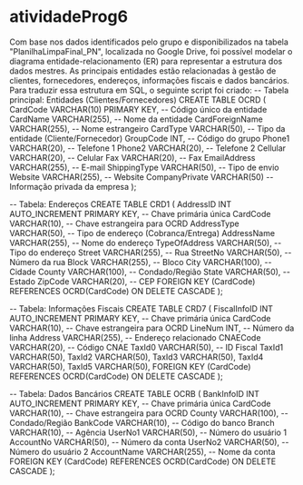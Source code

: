 # atividadeProg6

Com base nos dados identificados pelo grupo e disponibilizados na tabela "PlanilhaLimpaFinal_PN", localizada no Google Drive, foi possível modelar o diagrama entidade-relacionamento (ER) para representar a estrutura dos dados mestres. As principais entidades estão relacionadas à gestão de clientes, fornecedores, endereços, informações fiscais e dados bancários. Para traduzir essa estrutura em SQL, o seguinte script foi criado:
-- Tabela principal: Entidades (Clientes/Fornecedores)
CREATE TABLE OCRD (
    CardCode VARCHAR(10) PRIMARY KEY,   -- Código único da entidade
    CardName VARCHAR(255),              -- Nome da entidade
    CardForeignName VARCHAR(255),       -- Nome estrangeiro
    CardType VARCHAR(50),               -- Tipo da entidade (Cliente/Fornecedor)
    GroupCode INT,                      -- Código do grupo
    Phone1 VARCHAR(20),                 -- Telefone 1
    Phone2 VARCHAR(20),                 -- Telefone 2
    Cellular VARCHAR(20),               -- Celular
    Fax VARCHAR(20),                    -- Fax
    EmailAddress VARCHAR(255),          -- E-mail
    ShippingType VARCHAR(50),           -- Tipo de envio
    Website VARCHAR(255),               -- Website
    CompanyPrivate VARCHAR(50)          -- Informação privada da empresa
);

-- Tabela: Endereços
CREATE TABLE CRD1 (
    AddressID INT AUTO_INCREMENT PRIMARY KEY,  -- Chave primária única
    CardCode VARCHAR(10),                      -- Chave estrangeira para OCRD
    AddressType VARCHAR(50),                   -- Tipo de endereço (Cobranca/Entrega)
    AddressName VARCHAR(255),                  -- Nome do endereço
    TypeOfAddress VARCHAR(50),                 -- Tipo do endereço
    Street VARCHAR(255),                       -- Rua
    StreetNo VARCHAR(50),                      -- Número da rua
    Block VARCHAR(255),                        -- Bloco
    City VARCHAR(100),                         -- Cidade
    County VARCHAR(100),                       -- Condado/Região
    State VARCHAR(50),                         -- Estado
    ZipCode VARCHAR(20),                       -- CEP
    FOREIGN KEY (CardCode) REFERENCES OCRD(CardCode) ON DELETE CASCADE
);

-- Tabela: Informações Fiscais
CREATE TABLE CRD7 (
    FiscalInfoID INT AUTO_INCREMENT PRIMARY KEY,  -- Chave primária única
    CardCode VARCHAR(10),                         -- Chave estrangeira para OCRD
    LineNum INT,                                  -- Número da linha
    Address VARCHAR(255),                         -- Endereço relacionado
    CNAECode VARCHAR(20),                         -- Código CNAE
    TaxId0 VARCHAR(50),                           -- ID Fiscal
    TaxId1 VARCHAR(50),
    TaxId2 VARCHAR(50),
    TaxId3 VARCHAR(50),
    TaxId4 VARCHAR(50),
    TaxId5 VARCHAR(50),
    FOREIGN KEY (CardCode) REFERENCES OCRD(CardCode) ON DELETE CASCADE
);

-- Tabela: Dados Bancários
CREATE TABLE OCRB (
    BankInfoID INT AUTO_INCREMENT PRIMARY KEY,  -- Chave primária única
    CardCode VARCHAR(10),                       -- Chave estrangeira para OCRD
    County VARCHAR(100),                        -- Condado/Região
    BankCode VARCHAR(10),                       -- Código do banco
    Branch VARCHAR(10),                         -- Agência
    UserNo1 VARCHAR(50),                        -- Número do usuário 1
    AccountNo VARCHAR(50),                      -- Número da conta
    UserNo2 VARCHAR(50),                        -- Número do usuário 2
    AccountName VARCHAR(255),                   -- Nome da conta
    FOREIGN KEY (CardCode) REFERENCES OCRD(CardCode) ON DELETE CASCADE
);
